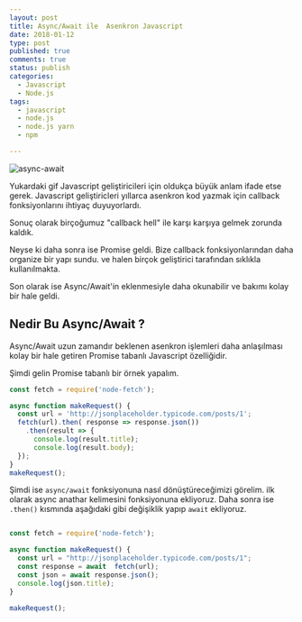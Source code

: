```yaml
---
layout: post
title: Async/Await ile  Asenkron Javascript 
date: 2018-01-12
type: post
published: true
comments: true
status: publish
categories:
  - Javascript
  - Node.js
tags:
  - javascript
  - node.js
  - node.js yarn
  - npm

---
```


![async-await](https://www.bram.us/wordpress/wp-content/uploads/2017/05/js-callbacks-promises-asyncawait.gif)

Yukardaki gif  Javascript geliştiricileri için oldukça büyük anlam ifade etse gerek. Javascript geliştiricleri yıllarca  asenkron kod yazmak için callback fonksiyonlarını ihtiyaç duyuyorlardı.

Sonuç olarak  birçoğumuz  "callback hell" ile karşı karşıya gelmek zorunda kaldık. 


Neyse ki daha sonra ise Promise geldi. Bize callback fonksiyonlarından daha organize bir yapı sundu. ve halen birçok geliştirici tarafından sıklıkla kullanılmakta.

 Son olarak ise Async/Await'in eklenmesiyle daha okunabilir ve bakımı kolay bir hale geldi.


## Nedir Bu  Async/Await ?
Async/Await  uzun zamandır beklenen asenkron işlemleri daha anlaşılması kolay bir hale getiren Promise tabanlı Javascript özelliğidir.

Şimdi gelin Promise tabanlı bir örnek yapalım.

```javascript
const fetch = require('node-fetch');

async function makeRequest() {
  const url = 'http://jsonplaceholder.typicode.com/posts/1';
  fetch(url).then( response => response.json())
    .then(result => {
      console.log(result.title); 
      console.log(result.body); 
  });
}
makeRequest();

```
Şimdi ise ``` async/await ``` fonksiyonuna nasıl dönüştüreceğimizi görelim. ilk olarak async anathar kelimesini fonksiyonuna ekliyoruz.
Daha sonra ise ```.then()``` kısmında aşağıdaki gibi değişiklik yapıp ``` await ``` ekliyoruz.

```javascript

const fetch = require('node-fetch');

async function makeRequest() {
  const url = "http://jsonplaceholder.typicode.com/posts/1";
  const response = await  fetch(url);
  const json = await response.json();
  console.log(json.title);
}

makeRequest();

```








